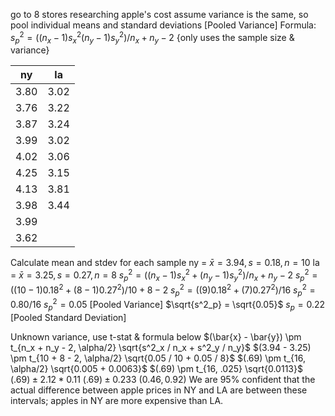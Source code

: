 go to 8 stores researching apple's cost
	assume variance is the same, so pool individual means and standard deviations
	[Pooled Variance] Formula:
		$s^2_p =  ((n_x - 1)s^2_x (n_y - 1)s^2_y) / n_x + n_y -2$
				{only uses the sample size & variance}

| ny   | la   |
| ---- | ---- |
| 3.80 | 3.02 |
| 3.76 | 3.22 |
| 3.87 | 3.24 |
| 3.99 | 3.02 |
| 4.02 | 3.06 |
| 4.25 | 3.15 |
| 4.13 | 3.81 |
| 3.98 | 3.44 |
| 3.99 |      |
| 3.62 |      |
Calculate mean and stdev for each sample
	ny = $\bar{x} = 3.94, s = 0.18, n = 10$
	la = $\bar{x} = 3.25, s = 0.27, n = 8$
		$s^2_p =  ((n_x - 1)s^2_x + (n_y - 1)s^2_y) / n_x + n_y -2$
		$s^2_p =  ((10 - 1)0.18^2 + (8 - 1)0.27^2) / 10 + 8 - 2$
		$s^2_p =  ((9)0.18^2 + (7)0.27^2) / 16$
		$s^2_p =  0.80 / 16$
		$s^2_p =  0.05$ [Pooled Variance]
		$\sqrt{s^2_p} =  \sqrt{0.05}$
		$s_p =  0.22$ [Pooled Standard Deviation]

Unknown variance, use t-stat & formula below
	$(\bar{x} - \bar{y}) \pm t_{n_x + n_y - 2, \alpha/2} \sqrt{s^2_x / n_x + s^2_y / n_y}$
	$(3.94 - 3.25) \pm t_{10 + 8 - 2, \alpha/2} \sqrt{0.05 / 10 + 0.05 / 8}$
	$(.69) \pm t_{16, \alpha/2} \sqrt{0.005 + 0.0063}$
	$(.69) \pm t_{16, .025} \sqrt{0.0113}$
	$(.69) \pm 2.12 * 0.11$
	$(.69) \pm 0.233$
	$(0.46, 0.92)$
		We are 95% confident that the actual difference between apple prices in NY and LA are between these intervals; apples in NY are more expensive than LA.